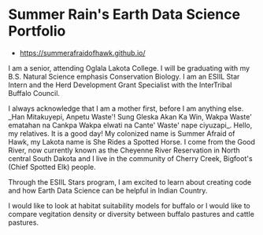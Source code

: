 
# Summer Rain's Earth Data Science Portfolio

* https://summerafraidofhawk.github.io/

<p> I am a senior, attending Oglala Lakota College.  I will be graduating with my B.S. Natural Science emphasis Conservation Biology.  I am an ESIIL Star Intern and the Herd Development Grant Specialist with the InterTribal Buffalo Council. </p>

<p> I always acknowledge that I am a mother first, before I am anything else. _Han Mitakuyepi, Anpetu Waste'! Sung Gleska Akan Ka Win, Wakpa Waste' ematahan na Cankpa Wakpa elwati na Cante' Waste' nape ciyuzapi_.  Hello, my relatives. It is a good day!  My colonized name is Summer Afraid of Hawk, my Lakota name is She Rides a Spotted Horse. I come from the Good River, now currently known as the Cheyenne River Reservation in North central South Dakota and I live in the community of Cherry Creek, Bigfoot's (Chief Spotted Elk) people. </p>

<p> Through the ESIIL Stars program, I am excited to learn about creating code and how Earth Data Science can be helpful in Indian Country. </p>

<p> I would like to look at habitat suitability models for buffalo or I would like to compare vegitation density or diversity between buffalo pastures and cattle pastures. </p>
